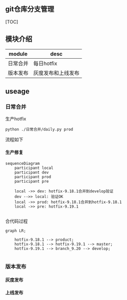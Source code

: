 git仓库分支管理
------

[TOC]

## 模块介绍
|module|desc|
|-|-|
|日常合并|每日hotfix|
|版本发布|灰度发布和上线发布|

## useage
### 日常合并

生产hotfix
```
python ./日常合并/daily.py prod
```

流程如下
#### 生产修复
```mermaid
sequenceDiagram
    participant local
    participant dev
    participant prod
    participant pre
    
    local ->> dev: hotfix-9.18.1合并到develop验证
    dev -->> local: 验证OK
    local ->> prod: hotfix-9.18.1合并到hotfix-9.18.1
    local ->> pre: hotfix-9.19.1


```

合代码过程
```mermaid
graph LR;

    hotfix-9.18.1 --> product;
    hotfix-9.18.1 --> hotfix-9.19.1 --> master;
    hotfix-9.19.1 --> branch_9.20 --> develop;


```


### 版本发布

#### 灰度发布

#### 上线发布